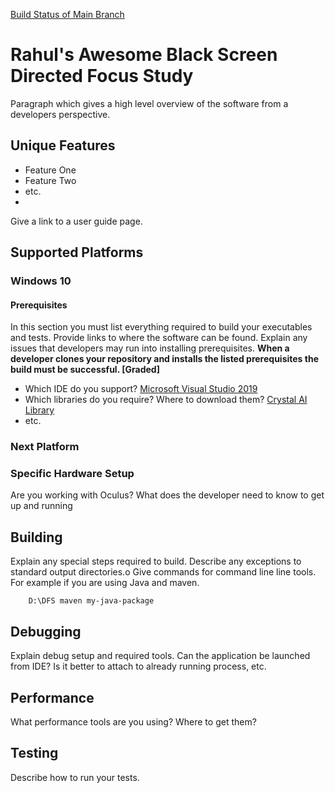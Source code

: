 [Build Status of Main Branch](https://dev.azure.com/DFS2-C29/DFSII/_build/latest?definitionId=13&branchName=main)
# Rahul's Awesome Black Screen Directed Focus Study
Paragraph which gives a high level overview of the software from a developers
perspective.
## Unique Features
 * Feature One
 * Feature Two
 * etc.
 * 
Give a link to a user guide page.
## Supported Platforms
### Windows 10
#### Prerequisites
In this section you must list everything required to build your executables
and tests. Provide links to where the software can be found.
Explain any issues that developers may run into installing prerequisites.
**When a developer clones your repository and installs the listed
prerequisites the build must be successful. [Graded]**
  * Which IDE do you support? [Microsoft Visual Studio 2019](https://visualstudio.microsoft.com/downloads/)
  * Which libraries do you require? Where to download them? [Crystal AI Library](https://github.com/igiagkiozis/CrystalAI)
  * etc.
### Next Platform

### Specific Hardware Setup
Are you working with Oculus? What does the developer need to know to get 
up and running

## Building
Explain any special steps required to build.
Describe any exceptions to standard output directories.o
Give commands for command line line tools. For example if you are using
Java and maven.
```
    D:\DFS maven my-java-package
```
## Debugging
Explain debug setup and required tools. Can the application be launched
from IDE? Is it better to attach to already running process, etc.
## Performance
What performance tools are you using? Where to get them?
## Testing
Describe how to run your tests.

